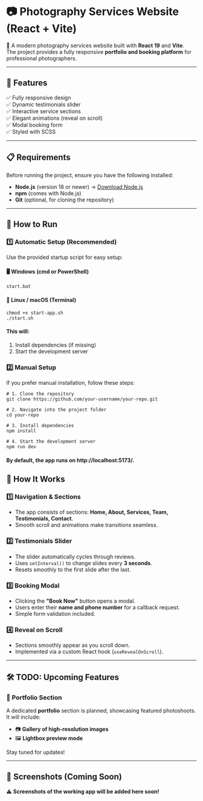 # 📷 Photography Services Website (React + Vite)

🚀 A modern photography services website built with **React 19** and **Vite**.  
The project provides a fully responsive **portfolio and booking platform** for professional photographers.

---

## 🌟 Features

✅ Fully responsive design  
✅ Dynamic testimonials slider  
✅ Interactive service sections  
✅ Elegant animations (reveal on scroll)  
✅ Modal booking form  
✅ Styled with SCSS  

---

## 📋 Requirements

Before running the project, ensure you have the following installed:

- **Node.js** (version 18 or newer) → [Download Node.js](https://nodejs.org/)
- **npm** (comes with Node.js)
- **Git** (optional, for cloning the repository)

---

## 🚀 How to Run

### **1️⃣ Automatic Setup (Recommended)**
Use the provided startup script for easy setup:

#### 🖥 **Windows (cmd or PowerShell)**
```
start.bat
```

#### 🐧 Linux / macOS (Terminal)
```
chmod +x start-app.sh
./start.sh
```

#### This will:

1. Install dependencies (if missing)
2. Start the development server

### **2️⃣ Manual Setup**
If you prefer manual installation, follow these steps:
```
# 1. Clone the repository
git clone https://github.com/your-username/your-repo.git

# 2. Navigate into the project folder
cd your-repo

# 3. Install dependencies
npm install

# 4. Start the development server
npm run dev
```

#### By default, the app runs on http://localhost:5173/.

## 📌 How It Works

### 1️⃣ Navigation & Sections
- The app consists of sections: **Home, About, Services, Team, Testimonials, Contact**.
- Smooth scroll and animations make transitions seamless.

### 2️⃣ Testimonials Slider
- The slider automatically cycles through reviews.
- Uses `setInterval()` to change slides every **3 seconds**.
- Resets smoothly to the first slide after the last.

### 3️⃣ Booking Modal
- Clicking the **"Book Now"** button opens a modal.
- Users enter their **name and phone number** for a callback request.
- Simple form validation included.

### 4️⃣ Reveal on Scroll
- Sections smoothly appear as you scroll down.
- Implemented via a custom React hook (`useRevealOnScroll`).

---

## 🛠️ TODO: Upcoming Features

### 🚧 Portfolio Section
A dedicated **portfolio** section is planned, showcasing featured photoshoots.  
It will include:
- 📷 **Gallery of high-resolution images**
- 🖼️ **Lightbox preview mode**

Stay tuned for updates!

---

## 📸 Screenshots (Coming Soon)

⚠️ **Screenshots of the working app will be added here soon!**  

